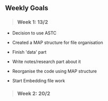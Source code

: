 ## Weekly Goals

> ### **Week 1:** 13/2
- Decision to use ASTC
- Created a MAP structure for file organisation
  

- Finish 'data' part
- Write notes/research part about it
- Reorganise the code using MAP structure
- Start Embedding file work

> ### **Week 2:** 20/2